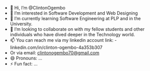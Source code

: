 - 👋 Hi, I’m @ClintonOgembo
- 👀 I’m interested in Software Development and Web Designing
- 🌱 I’m currently learning Software Engineering at PLP and in the University.
- 💞️ I’m looking to collaborate on with my fellow students and other individuals who have dived deeper in the Technology world.
- 📫   You can reach me via my linkedin account link:
  -linkedin.com/in/clinton-ogembo-4a353b307
-   Or via email: clintonogembo70@gmail.com
- 😄 Pronouns: ...
- ⚡ Fun fact: ...

<!---
ClintonOgembo/ClintonOgembo is a ✨ special ✨ repository because its `README.md` (this file) appears on your GitHub profile.
You can click the Preview link to take a look at your changes.
--->
